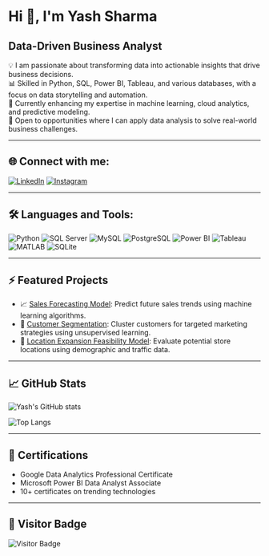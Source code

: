 # Hi 👋, I'm Yash Sharma

## Data-Driven Business Analyst

💡 I am passionate about transforming data into actionable insights that drive business decisions.  
📊 Skilled in Python, SQL, Power BI, Tableau, and various databases, with a focus on data storytelling and automation.  
🌱 Currently enhancing my expertise in machine learning, cloud analytics, and predictive modeling.  
🚀 Open to opportunities where I can apply data analysis to solve real-world business challenges.

---

## 🌐 Connect with me:
[![LinkedIn](https://img.shields.io/badge/LinkedIn-blue?logo=linkedin&logoColor=white)](https://www.linkedin.com/in/your-linkedin/)
[![Instagram](https://img.shields.io/badge/Instagram-E4405F?logo=instagram&logoColor=white)](https://www.instagram.com/your-instagram/)

---

## 🛠️ Languages and Tools:
![Python](https://img.shields.io/badge/Python-3776AB?logo=python&logoColor=white)
![SQL Server](https://img.shields.io/badge/SQL%20Server-CC2927?logo=microsoft-sql-server&logoColor=white)
![MySQL](https://img.shields.io/badge/MySQL-4479A1?logo=mysql&logoColor=white)
![PostgreSQL](https://img.shields.io/badge/PostgreSQL-336791?logo=postgresql&logoColor=white)
![Power BI](https://img.shields.io/badge/Power%20BI-F2C811?logo=powerbi&logoColor=black)
![Tableau](https://img.shields.io/badge/Tableau-E97627?logo=tableau&logoColor=white)
![MATLAB](https://img.shields.io/badge/MATLAB-0076A8?logo=mathworks&logoColor=white)
![SQLite](https://img.shields.io/badge/SQLite-003B57?logo=sqlite&logoColor=white)

---

## ⚡ Featured Projects
- 📈 [Sales Forecasting Model](https://github.com/your-repo): Predict future sales trends using machine learning algorithms.
- 🛒 [Customer Segmentation](https://github.com/your-repo): Cluster customers for targeted marketing strategies using unsupervised learning.
- 🏪 [Location Expansion Feasibility Model](https://github.com/your-repo): Evaluate potential store locations using demographic and traffic data.

---

## 📈 GitHub Stats
![Yash's GitHub stats](https://github-readme-stats.vercel.app/api?username=YashSharmaYS&show_icons=true&theme=dark)

![Top Langs](https://github-readme-stats.vercel.app/api/top-langs/?username=YashSharmaYS&layout=compact&theme=dark)

---

## 🏅 Certifications
- Google Data Analytics Professional Certificate
- Microsoft Power BI Data Analyst Associate
- 10+ certificates on trending technologies

---

## 🚀 Visitor Badge
![Visitor Badge](https://visitor-badge.laobi.icu/badge?page_id=YashSharmaYS.YashSharmaYS)
